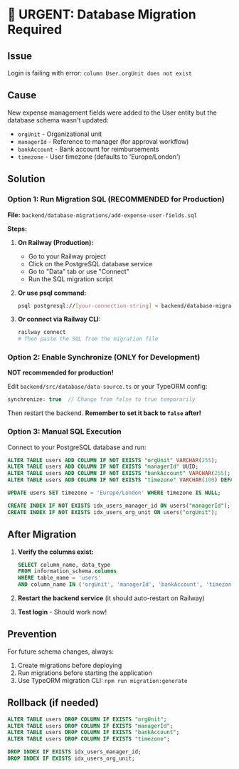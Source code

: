 # 🚨 URGENT: Database Migration Required

## Issue
Login is failing with error: `column User.orgUnit does not exist`

## Cause
New expense management fields were added to the User entity but the database schema wasn't updated:
- `orgUnit` - Organizational unit
- `managerId` - Reference to manager (for approval workflow)
- `bankAccount` - Bank account for reimbursements
- `timezone` - User timezone (defaults to 'Europe/London')

## Solution

### Option 1: Run Migration SQL (RECOMMENDED for Production)

**File:** `backend/database-migrations/add-expense-user-fields.sql`

**Steps:**

1. **On Railway (Production):**
   - Go to your Railway project
   - Click on the PostgreSQL database service
   - Go to "Data" tab or use "Connect"
   - Run the SQL migration script

2. **Or use psql command:**
   ```bash
   psql postgresql://[your-connection-string] < backend/database-migrations/add-expense-user-fields.sql
   ```

3. **Or connect via Railway CLI:**
   ```bash
   railway connect
   # Then paste the SQL from the migration file
   ```

### Option 2: Enable Synchronize (ONLY for Development)

**NOT recommended for production!**

Edit `backend/src/database/data-source.ts` or your TypeORM config:
```typescript
synchronize: true  // Change from false to true temporarily
```

Then restart the backend. **Remember to set it back to `false` after!**

### Option 3: Manual SQL Execution

Connect to your PostgreSQL database and run:

```sql
ALTER TABLE users ADD COLUMN IF NOT EXISTS "orgUnit" VARCHAR(255);
ALTER TABLE users ADD COLUMN IF NOT EXISTS "managerId" UUID;
ALTER TABLE users ADD COLUMN IF NOT EXISTS "bankAccount" VARCHAR(255);
ALTER TABLE users ADD COLUMN IF NOT EXISTS "timezone" VARCHAR(100) DEFAULT 'Europe/London';

UPDATE users SET timezone = 'Europe/London' WHERE timezone IS NULL;

CREATE INDEX IF NOT EXISTS idx_users_manager_id ON users("managerId");
CREATE INDEX IF NOT EXISTS idx_users_org_unit ON users("orgUnit");
```

## After Migration

1. **Verify the columns exist:**
   ```sql
   SELECT column_name, data_type 
   FROM information_schema.columns 
   WHERE table_name = 'users' 
   AND column_name IN ('orgUnit', 'managerId', 'bankAccount', 'timezone');
   ```

2. **Restart the backend service** (it should auto-restart on Railway)

3. **Test login** - Should work now!

## Prevention

For future schema changes, always:
1. Create migrations before deploying
2. Run migrations before starting the application
3. Use TypeORM migration CLI: `npm run migration:generate`

## Rollback (if needed)

```sql
ALTER TABLE users DROP COLUMN IF EXISTS "orgUnit";
ALTER TABLE users DROP COLUMN IF EXISTS "managerId";
ALTER TABLE users DROP COLUMN IF EXISTS "bankAccount";
ALTER TABLE users DROP COLUMN IF EXISTS "timezone";

DROP INDEX IF EXISTS idx_users_manager_id;
DROP INDEX IF EXISTS idx_users_org_unit;
```
